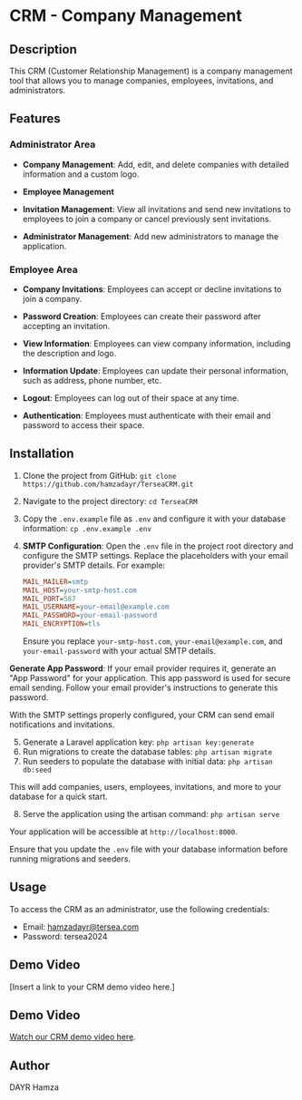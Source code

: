 # CRM - Company Management

## Description
This CRM (Customer Relationship Management) is a company management tool that allows you to manage companies, employees, invitations, and administrators.

## Features

### Administrator Area

- **Company Management**: Add, edit, and delete companies with detailed information and a custom logo.

- **Employee Management**

- **Invitation Management**: View all invitations and send new invitations to employees to join a company or cancel previously sent invitations.

- **Administrator Management**: Add new administrators to manage the application.

### Employee Area

- **Company Invitations**: Employees can accept or decline invitations to join a company.

- **Password Creation**: Employees can create their password after accepting an invitation.

- **View Information**: Employees can view company information, including the description and logo.

- **Information Update**: Employees can update their personal information, such as address, phone number, etc.

- **Logout**: Employees can log out of their space at any time.

- **Authentication**: Employees must authenticate with their email and password to access their space.

## Installation

1. Clone the project from GitHub: `git clone https://github.com/hamzadayr/TerseaCRM.git`
2. Navigate to the project directory:  `cd TerseaCRM`
3. Copy the `.env.example` file as `.env` and configure it with your database information: `cp .env.example .env`


4. **SMTP Configuration**: Open the `.env` file in the project root directory and configure the SMTP settings. Replace the placeholders with your email provider's SMTP details. For example:

    ```ini
    MAIL_MAILER=smtp
    MAIL_HOST=your-smtp-host.com
    MAIL_PORT=587
    MAIL_USERNAME=your-email@example.com
    MAIL_PASSWORD=your-email-password
    MAIL_ENCRYPTION=tls
    ```

    Ensure you replace `your-smtp-host.com`, `your-email@example.com`, and `your-email-password` with your actual SMTP details.

 **Generate App Password**: If your email provider requires it, generate an "App Password" for your application. This app password is used for secure email sending. Follow your email provider's instructions to generate this password.


With the SMTP settings properly configured, your CRM can send email notifications and invitations.

5. Generate a Laravel application key: `php artisan key:generate`
6. Run migrations to create the database tables: `php artisan migrate`
7. Run seeders to populate the database with initial data: `php artisan db:seed`

This will add companies, users, employees, invitations, and more to your database for a quick start.

8. Serve the application using the artisan command: `php artisan serve`

Your application will be accessible at `http://localhost:8000`.

Ensure that you update the `.env` file with your database information before running migrations and seeders.

## Usage

To access the CRM as an administrator, use the following credentials:

- Email: hamzadayr@tersea.com
- Password: tersea2024

## Demo Video
[Insert a link to your CRM demo video here.]


## Demo Video
[Watch our CRM demo video here](https://www.canva.com/design/DAFyky-Q23Y/Sm55296U68hbKdfQxTWf-w/edit?utm_content=DAFyky-Q23Y&utm_campaign=designshare&utm_medium=link2&utm_source=sharebutton).

## Author
DAYR Hamza